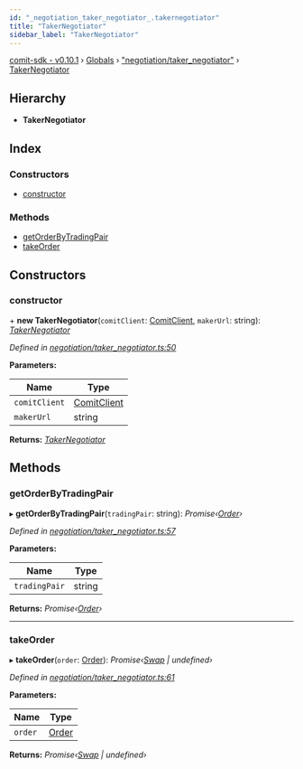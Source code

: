 ```yaml
---
id: "_negotiation_taker_negotiator_.takernegotiator"
title: "TakerNegotiator"
sidebar_label: "TakerNegotiator"
---
```


[comit-sdk - v0.10.1](../index.md) › [Globals](../globals.md) › ["negotiation/taker_negotiator"](../modules/_negotiation_taker_negotiator_.md) › [TakerNegotiator](_negotiation_taker_negotiator_.takernegotiator.md)

## Hierarchy

* **TakerNegotiator**

## Index

### Constructors

* [constructor](_negotiation_taker_negotiator_.takernegotiator.md#constructor)

### Methods

* [getOrderByTradingPair](_negotiation_taker_negotiator_.takernegotiator.md#getorderbytradingpair)
* [takeOrder](_negotiation_taker_negotiator_.takernegotiator.md#takeorder)

## Constructors

###  constructor

\+ **new TakerNegotiator**(`comitClient`: [ComitClient](_comitclient_.comitclient.md), `makerUrl`: string): *[TakerNegotiator](_negotiation_taker_negotiator_.takernegotiator.md)*

*Defined in [negotiation/taker_negotiator.ts:50](https://github.com/comit-network/comit-js-sdk/blob/9af15bb/src/negotiation/taker_negotiator.ts#L50)*

**Parameters:**

Name | Type |
------ | ------ |
`comitClient` | [ComitClient](_comitclient_.comitclient.md) |
`makerUrl` | string |

**Returns:** *[TakerNegotiator](_negotiation_taker_negotiator_.takernegotiator.md)*

## Methods

###  getOrderByTradingPair

▸ **getOrderByTradingPair**(`tradingPair`: string): *Promise‹[Order](../interfaces/_negotiation_order_.order.md)›*

*Defined in [negotiation/taker_negotiator.ts:57](https://github.com/comit-network/comit-js-sdk/blob/9af15bb/src/negotiation/taker_negotiator.ts#L57)*

**Parameters:**

Name | Type |
------ | ------ |
`tradingPair` | string |

**Returns:** *Promise‹[Order](../interfaces/_negotiation_order_.order.md)›*

___

###  takeOrder

▸ **takeOrder**(`order`: [Order](../interfaces/_negotiation_order_.order.md)): *Promise‹[Swap](_swap_.swap.md) | undefined›*

*Defined in [negotiation/taker_negotiator.ts:61](https://github.com/comit-network/comit-js-sdk/blob/9af15bb/src/negotiation/taker_negotiator.ts#L61)*

**Parameters:**

Name | Type |
------ | ------ |
`order` | [Order](../interfaces/_negotiation_order_.order.md) |

**Returns:** *Promise‹[Swap](_swap_.swap.md) | undefined›*
